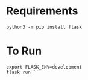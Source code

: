 # Requirements

`python3 -m pip install flask`
# To Run
``` export FLASK_APP=server.py
export FLASK_ENV=development
flask run ```